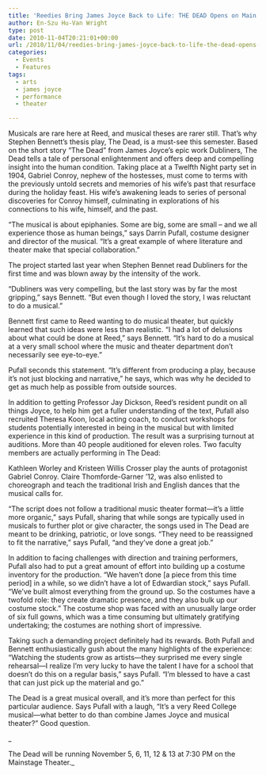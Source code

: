 ```yaml
---
title: 'Reedies Bring James Joyce Back to Life: THE DEAD Opens on Main Stage'
author: En-Szu Hu-Van Wright
type: post
date: 2010-11-04T20:21:01+00:00
url: /2010/11/04/reedies-bring-james-joyce-back-to-life-the-dead-opens-on-main-stage/
categories:
  - Events
  - Features
tags:
  - arts
  - james joyce
  - performance
  - theater

---
```

Musicals are rare here at Reed, and musical theses are rarer still. That’s why Stephen Bennett’s thesis play, The Dead, is a must-see this semester. Based on the short story “The Dead” from James Joyce’s epic work Dubliners, The Dead tells a tale of personal enlightenment and offers deep and compelling insight into the human condition. Taking place at a Twelfth Night party set in 1904, Gabriel Conroy, nephew of the hostesses, must come to terms with the previously untold secrets and memories of his wife’s past that resurface during the holiday feast. His wife’s awakening leads to series of personal discoveries for Conroy himself, culminating in explorations of his connections to his wife, himself, and the past.

“The musical is about epiphanies. Some are big, some are small &#8211; and we all experience those as human beings,” says Darrin Pufall, costume designer and director of the musical. “It’s a great example of where literature and theater make that special collaboration.”

The project started last year when Stephen Bennet read Dubliners for the first time and was blown away by the intensity of the work.

“Dubliners was very compelling, but the last story was by far the most gripping,” says Bennett. “But even though I loved the story, I was reluctant to do a musical.”

Bennett first came to Reed wanting to do musical theater, but quickly learned that such ideas were less than realistic. “I had a lot of delusions about what could be done at Reed,” says Bennett. “It’s hard to do a musical at a very small school where the music and theater department don’t necessarily see eye-to-eye.”

Pufall seconds this statement. “It’s different from producing a play, because it’s not just blocking and narrative,” he says, which was why he decided to get as much help as possible from outside sources.

In addition to getting Professor Jay Dickson, Reed’s resident pundit on all things Joyce, to help him get a fuller understanding of the text, Pufall also recruited Theresa Koon, local acting coach, to conduct workshops for students potentially interested in being in the musical but with limited experience in this kind of production. The result was a surprising turnout at auditions. More than 40 people auditioned for eleven roles. Two faculty members are actually performing in The Dead:

Kathleen Worley and Kristeen Willis Crosser play the aunts of protagonist Gabriel Conroy. Claire Thomforde-Garner ’12, was also enlisted to choreograph and teach the traditional Irish and English dances that the musical calls for.

“The script does not follow a traditional music theater format—it’s a little more organic,” says Pufall, sharing that while songs are typically used in musicals to further plot or give character, the songs used in The Dead are meant to be drinking, patriotic, or love songs. “They need to be reassigned to fit the narrative,” says Pufall, “and they’ve done a great job.”

In addition to facing challenges with direction and training performers, Pufall also had to put a great amount of effort into building up a costume inventory for the production. “We haven’t done [a piece from this time period] in a while, so we didn’t have a lot of Edwardian stock,” says Pufall. “We’ve built almost everything from the ground up. So the costumes have a twofold role: they create dramatic presence, and they also bulk up our costume stock.” The costume shop was faced with an unusually large order of six full gowns, which was a time consuming but ultimately gratifying undertaking; the costumes are nothing short of impressive.

Taking such a demanding project definitely had its rewards. Both Pufall and Bennett enthusiastically gush about the many highlights of the experience: “Watching the students grow as artists—they surprised me every single rehearsal—I realize I’m very lucky to have the talent I have for a school that doesn’t do this on a regular basis,” says Pufall. “I’m blessed to have a cast that can just pick up the material and go.”

The Dead is a great musical overall, and it’s more than perfect for this particular audience. Says Pufall with a laugh, “It’s a very Reed College musical—what better to do than combine James Joyce and musical theater?” Good question.

_
  
The Dead will be running November 5, 6, 11, 12 & 13 at 7:30 PM on the Mainstage Theater._
